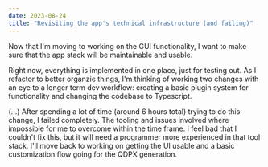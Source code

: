 ```yaml
---
date: 2023-08-24
title: "Revisiting the app's technical infrastructure (and failing)"
---
```


Now that I'm moving to working on the GUI functionality, I want to make sure that the app stack will be maintainable and usable.

Right now, everything is implemented in one place, just for testing out. As I refactor to better organzie things, I'm thinking of working two changes with an eye to a longer term dev workflow: creating a basic plugin system for functionality and changing the codebase to Typescript.

(...) After spending a lot of time (around 6 hours total) trying to do this change, I failed completely. The tooling and issues involved where impossible for me to overcome within the time frame. I feel bad that I couldn't fix this, but it will need a programmer more experienced in that tool stack. I'll move back to working on getting the UI usable and a basic customization flow going for the QDPX generation.
